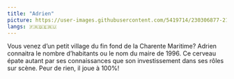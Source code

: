 ```yaml
---
title: "Adrien"
picture: https://user-images.githubusercontent.com/5419714/230306877-21e6489f-5ccb-4cfe-8456-e1cb055694d9.png
langs: 🇫🇷🇩🇪🇷🇺
---
```

Vous venez d’un petit village du fin fond de la Charente Maritime? Adrien connaitra le nombre d’habitants ou le nom du
maire de 1996. Ce cerveau épate autant par ses connaissances que son investissement dans ses rôles sur scène. Peur de
rien, il joue à 100%!